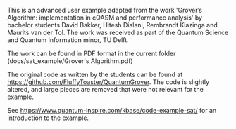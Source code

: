 This is an advanced user example adapted from the work 'Grover’s Algorithm: implementation in cQASM and
performance analysis' by bachelor students David Bakker, Hitesh Dialani, Rembrandt Klazinga and Maurits van der Tol. The 
work was received as part of the Quantum Science and Quantum Information minor, TU Delft.

The work can be found in PDF format in the current folder (docs/sat_example/Grover's Algorithm.pdf)

The original code as written by the students can be found at https://github.com/FluffyToaster/QuantumGrover. The code
is slightly altered, and large pieces are removed that were not relevant for the example.

See https://www.quantum-inspire.com/kbase/code-example-sat/ for an introduction to the example.